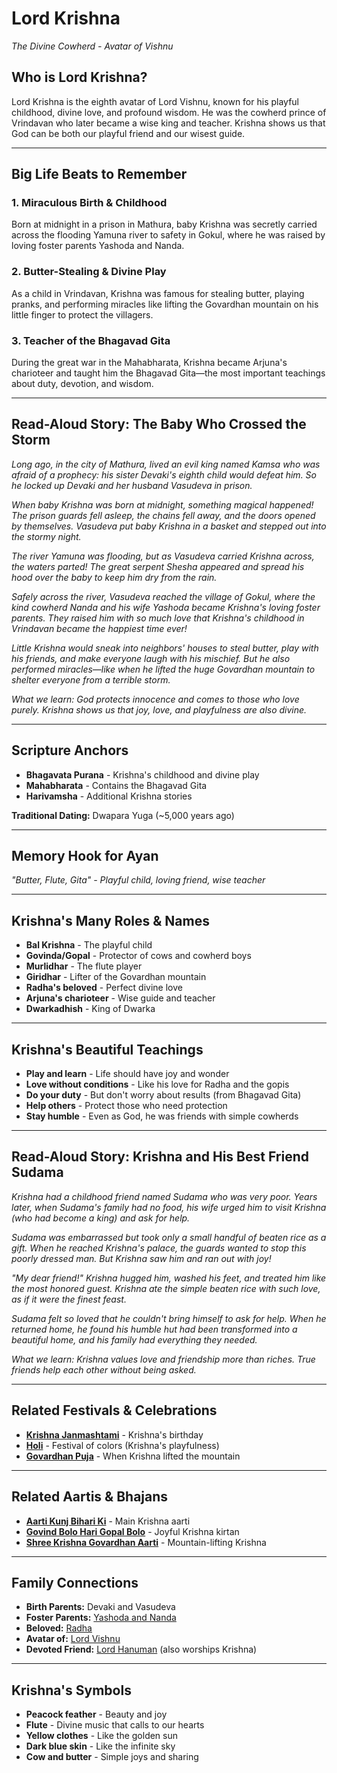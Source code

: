 # Lord Krishna
*The Divine Cowherd - Avatar of Vishnu*

## Who is Lord Krishna?

Lord Krishna is the eighth avatar of Lord Vishnu, known for his playful childhood, divine love, and profound wisdom. He was the cowherd prince of Vrindavan who later became a wise king and teacher. Krishna shows us that God can be both our playful friend and our wisest guide.

---

## Big Life Beats to Remember

### 1. **Miraculous Birth & Childhood**
Born at midnight in a prison in Mathura, baby Krishna was secretly carried across the flooding Yamuna river to safety in Gokul, where he was raised by loving foster parents Yashoda and Nanda.

### 2. **Butter-Stealing & Divine Play**
As a child in Vrindavan, Krishna was famous for stealing butter, playing pranks, and performing miracles like lifting the Govardhan mountain on his little finger to protect the villagers.

### 3. **Teacher of the Bhagavad Gita**
During the great war in the Mahabharata, Krishna became Arjuna's charioteer and taught him the Bhagavad Gita—the most important teachings about duty, devotion, and wisdom.

---

## Read-Aloud Story: The Baby Who Crossed the Storm

*Long ago, in the city of Mathura, lived an evil king named Kamsa who was afraid of a prophecy: his sister Devaki's eighth child would defeat him. So he locked up Devaki and her husband Vasudeva in prison.*

*When baby Krishna was born at midnight, something magical happened! The prison guards fell asleep, the chains fell away, and the doors opened by themselves. Vasudeva put baby Krishna in a basket and stepped out into the stormy night.*

*The river Yamuna was flooding, but as Vasudeva carried Krishna across, the waters parted! The great serpent Shesha appeared and spread his hood over the baby to keep him dry from the rain.*

*Safely across the river, Vasudeva reached the village of Gokul, where the kind cowherd Nanda and his wife Yashoda became Krishna's loving foster parents. They raised him with so much love that Krishna's childhood in Vrindavan became the happiest time ever!*

*Little Krishna would sneak into neighbors' houses to steal butter, play with his friends, and make everyone laugh with his mischief. But he also performed miracles—like when he lifted the huge Govardhan mountain to shelter everyone from a terrible storm.*

*What we learn: God protects innocence and comes to those who love purely. Krishna shows us that joy, love, and playfulness are also divine.*

---

## Scripture Anchors
- **Bhagavata Purana** - Krishna's childhood and divine play
- **Mahabharata** - Contains the Bhagavad Gita
- **Harivamsha** - Additional Krishna stories

**Traditional Dating:** Dwapara Yuga (~5,000 years ago)

---

## Memory Hook for Ayan
*"Butter, Flute, Gita" - Playful child, loving friend, wise teacher*

---

## Krishna's Many Roles & Names
- **Bal Krishna** - The playful child
- **Govinda/Gopal** - Protector of cows and cowherd boys
- **Murlidhar** - The flute player
- **Giridhar** - Lifter of the Govardhan mountain
- **Radha's beloved** - Perfect divine love
- **Arjuna's charioteer** - Wise guide and teacher
- **Dwarkadhish** - King of Dwarka

---

## Krishna's Beautiful Teachings
- **Play and learn** - Life should have joy and wonder
- **Love without conditions** - Like his love for Radha and the gopis
- **Do your duty** - But don't worry about results (from Bhagavad Gita)
- **Help others** - Protect those who need protection
- **Stay humble** - Even as God, he was friends with simple cowherds

---

## Read-Aloud Story: Krishna and His Best Friend Sudama

*Krishna had a childhood friend named Sudama who was very poor. Years later, when Sudama's family had no food, his wife urged him to visit Krishna (who had become a king) and ask for help.*

*Sudama was embarrassed but took only a small handful of beaten rice as a gift. When he reached Krishna's palace, the guards wanted to stop this poorly dressed man. But Krishna saw him and ran out with joy!*

*"My dear friend!" Krishna hugged him, washed his feet, and treated him like the most honored guest. Krishna ate the simple beaten rice with such love, as if it were the finest feast.*

*Sudama felt so loved that he couldn't bring himself to ask for help. When he returned home, he found his humble hut had been transformed into a beautiful home, and his family had everything they needed.*

*What we learn: Krishna values love and friendship more than riches. True friends help each other without being asked.*

---

## Related Festivals & Celebrations
- **[Krishna Janmashtami](../section1-festivals/05-krishna-janmashtami.md)** - Krishna's birthday
- **[Holi](../section1-festivals/02-holi.md)** - Festival of colors (Krishna's playfulness)
- **[Govardhan Puja](../section1-festivals/13-govardhan-puja.md)** - When Krishna lifted the mountain

---

## Related Aartis & Bhajans
- **[Aarti Kunj Bihari Ki](../section2-aartis-bhajans/01-aarti-kunj-bihari.md)** - Main Krishna aarti
- **[Govind Bolo Hari Gopal Bolo](../section2-aartis-bhajans/03-govind-bolo.md)** - Joyful Krishna kirtan
- **[Shree Krishna Govardhan Aarti](../section2-aartis-bhajans/12-govardhan-aarti.md)** - Mountain-lifting Krishna

---

## Family Connections
- **Birth Parents:** Devaki and Vasudeva
- **Foster Parents:** [Yashoda and Nanda](./12-yashoda-nanda.md)
- **Beloved:** [Radha](./09-radha.md)
- **Avatar of:** [Lord Vishnu](./02a-lord-vishnu.md)
- **Devoted Friend:** [Lord Hanuman](./04-lord-hanuman.md) (also worships Krishna)

---

## Krishna's Symbols
- **Peacock feather** - Beauty and joy
- **Flute** - Divine music that calls to our hearts
- **Yellow clothes** - Like the golden sun
- **Dark blue skin** - Like the infinite sky
- **Cow and butter** - Simple joys and sharing